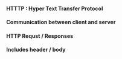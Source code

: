 #### HTTTP : Hyper Text Transfer Protocol
#### Communication between client and server
#### HTTP Requst / Responses
#### Includes header / body